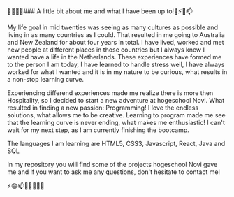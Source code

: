 🤔👯🌱🔭### A little bit about me and what I have been up to!👋⚡😄📫

My life goal in mid twenties was seeing as many cultures as possible and living in as many countries as I could.
That resulted in me going to Australia and New Zealand for about four years in total.
I have lived, worked and met new people at different places in those countries but I always knew I wanted have a life in the Netherlands.
These experiences have formed me to the person I am today, I have learned to handle stress well, I have always worked for what I wanted and it is in my nature to be curious, what results in a non-stop learning curve.

Experiencing differend experiences made me realize there is more then Hospitality, so I decided to start a new adventure at hogeschool Novi.
What resulted in finding a new passion: Programming! 
I love the endless solutions, what allows me to be creative. Learning to program made me see that the learning curve is never ending, what makes me enthusiastic!
I can't wait for my next step, as I am currently finishing the bootcamp.

The languages I am learning are HTML5, CSS3, Javascript, React, Java and SQL

In my repository you will find some of the projects hogeschool Novi gave me and if you want to ask me any questions, don't hesitate to contact me!

⚡😄📫💬🤔👯🌱🔭
